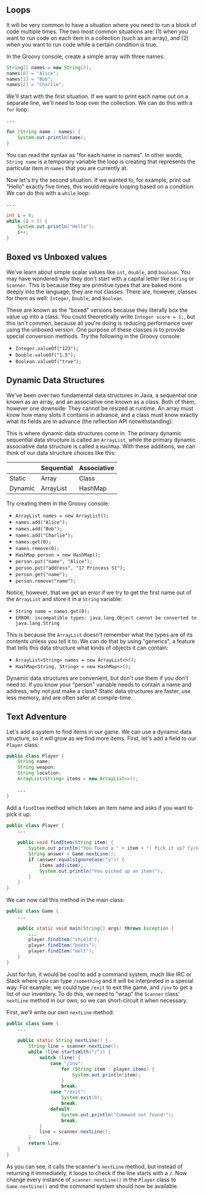 ## Loops

It will be very common to have a situation where you need to run a block of code multiple times. The two most common situations are: (1) when you want to run code on each item in a collection (such as an array), and (2) when you want to run code while a certain condition is true.

In the Groovy console, create a simple array with three names:

```java
String[] names = new String[3];
names[0] = "Alice";
names[1] = "Bob";
names[2] = "Charlie";
```

We'll start with the first situation. If we want to print each name out on a separate line, we'll need to loop over the collection. We can do this with a `for` loop:

```java
...

for (String name : names) {
    System.out.println(name);
}
```

You can read the syntax as "for each name in names". In other words, `String name` is a temporary variable the loop is creating that represents the particular item in `names` that you are currently at.

Now let's try the second situation. If we wanted to, for example, print out "Hello" exactly five times, this would require looping based on a *condition*. We can do this with a `while` loop:

```java
...

int i = 0;
while (i < 5) {
    System.out.println("Hello");
    i++;
}
```

## Boxed vs Unboxed values

We've learn about simple scalar values like `int`, `double`, and `boolean`. You may have wondered why they don't start with a capital letter like `String` or `Scanner`. This is because they are primitive types that are baked more deeply into the language; they are not classes. There are, however, classes for them as well: `Integer`, `Double`, and `Boolean`.

These are known as the "boxed" versions because they literally box the value up into a class. You could theoretically write `Integer score = 1;`, but this isn't common, because all you're doing is reducing performance over using the unboxed version. One purpose of these classes is to provide special conversion methods. Try the following in the Groovy console:

* `Integer.valueOf("123");`
* `Double.valueOf("1.5");`
* `Boolean.valueOf("true");`

## Dynamic Data Structures

We've been over two fundamental data structures in Java, a sequential one known as an array, and an associative one known as a class. Both of them, however one downside: They cannot be resized at runtime. An array must know how many slots it contains in advance, and a class must know exactly what its fields are in advance (the reflection API notwithstanding).

This is where dynamic data structures come in. The primary dynamic sequential data structure is called an `ArrayList`, while the primary dynamic associative data structure is called a `HashMap`. With these additions, we can think of our data structure choices like this:

| | Sequential | Associative |
| --- | --- | --- |
| Static  | Array | Class |
| Dynamic  | ArrayList | HashMap |

Try creating them in the Groovy console:

* `ArrayList names = new ArrayList();`
* `names.add("Alice");`
* `names.add("Bob");`
* `names.add("Charlie");`
* `names.get(0);`
* `names.remove(0);`
* `HashMap person = new HashMap();`
* `person.put("name", "Alice");`
* `person.put("address", "17 Princess St");`
* `person.get("name");`
* `person.remove("name");`

Notice, however, that we get an error if we try to get the first name out of the `ArrayList` and store it in a `String` variable:

* `String name = names.get(0);`
* `ERROR: incompatible types: java.lang.Object cannot be converted to java.lang.String`

This is because the `ArrayList` doesn't remember what the types are of its contents unless you tell it to. We can do that by using "generics", a feature that tells this data structure what kinds of objects it can contain:

* `ArrayList<String> names = new ArrayList<>();`
* `HashMap<String, String> = new HashMap<>();`

Dynamic data structures are convenient, but don't use them if you don't need to. If you know your "person" variable needs to contain a name and address, why not just make a class? Static data structures are faster, use less memory, and are often safer at compile-time.

## Text Adventure

Let's add a system to find items in our game. We can use a dynamic data structure, so it will grow as we find more items. First, let's add a field to our `Player` class:

```java
public class Player {
    String name;
    String weapon;
    String location;
    ArrayList<String> items = new ArrayList<>();
    
    ...
}
```

Add a `findItem` method which takes an item name and asks if you want to pick it up:

```java
public class Player {
    ...
    
    public void findItem(String item) {
        System.out.println("You found a " + item + "! Pick it up? [y/n]");
        String answer = Game.nextLine();
        if (answer.equalsIgnoreCase("y")) {
            items.add(item);
            System.out.println("You picked up an item!");
        }
    }
}
```

We can now call this method in the main class:

```java
public class Game {
    ...
    
    public static void main(String[] args) throws Exception {
        ...
        player.findItem("shield");
        player.findItem("boots");
        player.findItem("belt");
    }
}
```

Just for fun, it would be cool to add a command system, much like IRC or Slack where you can type `/something` and it will be interpreted in a special way. For example, we could type `/exit` to exit the game, and `/inv` to get a list of our inventory. To do this, we need to "wrap" the `Scanner` class' `nextLine` method in our own, so we can short-circuit it when necessary.

First, we'll write our own `nextLine` method:

```java
public class Game {
    ...
    
    public static String nextLine() {
        String line = scanner.nextLine();
        while (line.startsWith("/")) {
            switch (line) {
                case "/inv":
                    for (String item : player.items) {
                        System.out.println(item);
                    }
                    break;
                case "/exit":
                    System.exit(0);
                    break;
                default:
                    System.out.println("Command not found!");
                    break;
            }
            line = scanner.nextLine();
        }
        return line;
    }
}
```

As you can see, it calls the scanner's `nextLine` method, but instead of returning it immediately, it loops to check if the line starts with a `/`. Now change every instance of `scanner.nextLine()` in the `Player` class to `Game.nextLine()` and the command system should now be available.
